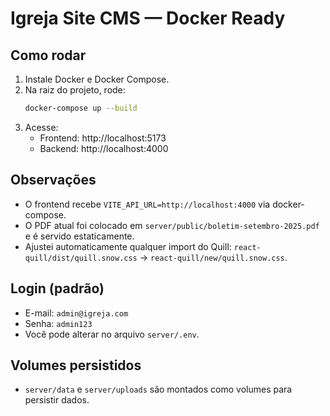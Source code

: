 # Igreja Site CMS — Docker Ready

## Como rodar
1. Instale Docker e Docker Compose.
2. Na raiz do projeto, rode:
   ```bash
   docker-compose up --build
   ```
3. Acesse:
   - Frontend: http://localhost:5173
   - Backend: http://localhost:4000

## Observações
- O frontend recebe `VITE_API_URL=http://localhost:4000` via docker-compose.
- O PDF atual foi colocado em `server/public/boletim-setembro-2025.pdf` e é servido estaticamente.
- Ajustei automaticamente qualquer import do Quill:
  `react-quill/dist/quill.snow.css` → `react-quill/new/quill.snow.css`.

## Login (padrão)
- E-mail: `admin@igreja.com`
- Senha: `admin123`
- Você pode alterar no arquivo `server/.env`.

## Volumes persistidos
- `server/data` e `server/uploads` são montados como volumes para persistir dados.